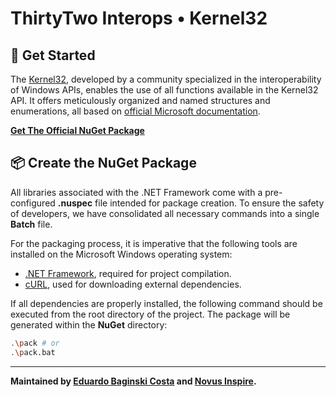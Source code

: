 [tool_dotnet]: https://dotnet.microsoft.com/pt-br/download/dotnet-framework
[tool_nuget]: https://www.nuget.org/
[tool_curl]: https://curl.se/download.html

<!-- === -->

[url_docs_microsoft_console]: https://learn.microsoft.com/en-us/windows/console/console-reference
[url_thirtytwo]: https://github.com/thirtytwointerops
[url_package]: https://www.nuget.org/packages/ThirtyTwo.Kernel32/

<!-- === -->

<h1>ThirtyTwo Interops • Kernel32</h1>

## 📘 Get Started

The [Kernel32][url_package], developed by a community specialized in the interoperability
of Windows APIs, enables the use of all functions available in the Kernel32 API. It
offers meticulously organized and named structures and enumerations, all based on
[official Microsoft documentation][url_docs_microsoft_console].

**[Get The Official NuGet Package](https://www.nuget.org/packages/ThirtyTwo.Kernel32/)**

## 📦 Create the NuGet Package

All libraries associated with the .NET Framework come with a pre-configured **.nuspec**
file intended for package creation. To ensure the safety of developers, we have
consolidated all necessary commands into a single **Batch** file.

For the packaging process, it is imperative that the following tools are installed on the
Microsoft Windows operating system:

- [.NET Framework][tool_dotnet], required for project compilation.
- [cURL][tool_curl], used for downloading external dependencies.

If all dependencies are properly installed, the following command should be executed from
the root directory of the project. The package will be generated within the **NuGet**
directory:

```bash
.\pack # or
.\pack.bat
```

---

<p>
  <b>
    Maintained by <a href="https://github.com/eduardobaginskicosta" alt="Eduardo Baginski Costa profile">Eduardo Baginski Costa</a> and <a href="https://www.linkedin.com/company/novusinspire/">Novus Inspire</a>.
  </b>
</p>

